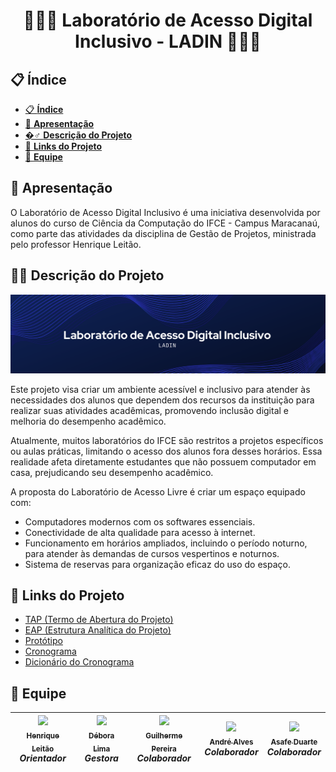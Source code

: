 <h1 align="center"> 👩🏻‍💻 Laboratório de Acesso Digital Inclusivo - LADIN 👩🏻‍💻 </h1>

 ## 📋 **Índice**
- [📋 **Índice**](#-índice)
- [📄 **Apresentação**](#-apresentação)
- [�️‍♂️ **Descrição do Projeto**](#️️-descrição-do-projeto)
- [🔗 **Links do Projeto**](#-links-do-projeto)
- [🤝 **Equipe**](#-equipe)

## 📄 **Apresentação**
O Laboratório de Acesso Digital Inclusivo é uma iniciativa desenvolvida por alunos do curso de Ciência da Computação do IFCE - Campus Maracanaú, como parte das atividades da disciplina de Gestão de Projetos, ministrada pelo professor Henrique Leitão.

## 🕵️‍♂️ **Descrição do Projeto**

<img title="LADIN" src="ladin.png">

Este projeto visa criar um ambiente acessível e inclusivo para atender às necessidades dos alunos que dependem dos recursos da instituição para realizar suas atividades acadêmicas, promovendo inclusão digital e melhoria do desempenho acadêmico.

Atualmente, muitos laboratórios do IFCE são restritos a projetos específicos ou aulas práticas, limitando o acesso dos alunos fora desses horários. Essa realidade afeta diretamente estudantes que não possuem computador em casa, prejudicando seu desempenho acadêmico.

A proposta do Laboratório de Acesso Livre é criar um espaço equipado com:
- Computadores modernos com os softwares essenciais.
- Conectividade de alta qualidade para acesso à internet.
- Funcionamento em horários ampliados, incluindo o período noturno, para atender às demandas de cursos vespertinos e noturnos.
- Sistema de reservas para organização eficaz do uso do espaço.

## 🔗 **Links do Projeto**
- [TAP (Termo de Abertura do Projeto)](https://docs.google.com/document/d/1O9r5r7e8V3WH0-ucugP4757m1yEZnyhl/edit?usp=drive_link&ouid=110889014359565880507&rtpof=true&sd=true)
- [EAP (Estrutura Analítica do Projeto)](https://lucid.app/lucidchart/bae221e9-ab8c-480e-9bd7-ee65caa0da00/edit?viewport_loc=-2911%2C-192%2C1715%2C763%2C0_0&invitationId=inv_f549d42c-f8ef-4972-b125-d00ad0a01c17)
- [Protótipo](https://www.canva.com/design/DAGVMLG1Uko/Bksul0sLCVgxmXefeZIsDQ/edit?utm_content=DAGVMLG1Uko&utm_campaign=designshare&utm_medium=link2&utm_source=sharebutton
)
- [Cronograma](https://docs.google.com/spreadsheets/d/1IvDq9Lpemmo6LC_NMC3wcX30eIf_8N0xp7IpPIaIpj0/edit?usp=sharing)
- [Dicionário do Cronograma](https://docs.google.com/spreadsheets/d/1OAGQIswH0lwU7GCOeJXdwObHn8UMwUeq/edit?usp=sharing&ouid=110889014359565880507&rtpof=true&sd=true)


## 🤝 **Equipe**
| [<img src="https://avatars.githubusercontent.com/u/39267515?v=4" width=115> <br><sub> Henrique Leitão </sub>](https://github.com/henriqueleitaoprof) <br> <i>Orientador</i> | [<img src="https://avatars.githubusercontent.com/u/120287932?s=400&u=8aecd1353167baa60b5b7ad71501a738977bf2f9&v=4" width=115> <br><sub> Débora Lima </sub>](https://github.com/deboradls) <br> <i>Gestora</i> | [<img src="https://avatars.githubusercontent.com/u/143913354?v=4" width=115> <br><sub> Guilherme Pereira </sub>](https://github.com/guiqwer) <br> <i>Colaborador</i> | [<img src="https://avatars.githubusercontent.com/u/37510133?v=4" width=115> <br> <sub> André Alves </sub>](https://github.com/andallves) <br> <i>Colaborador</i> | [<img src="https://avatars.githubusercontent.com/u/123270648?v=4" width=115> <br> <sub> Asafe Duarte </sub>](https://github.com/maripasa) <br> <i>Colaborador</i> | 
| :---: | :---: | :---: | :---: | :---: | 